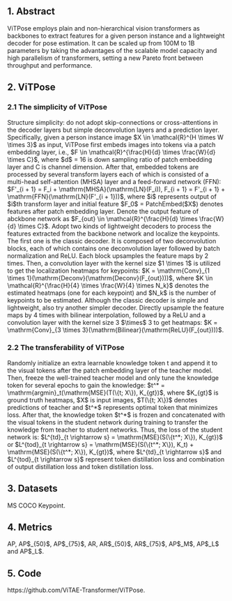 <h2>1. Abstract</h2>
ViTPose employs plain and non-hierarchical vision transformers as backbones to extract features for a given person instance and a lightweight decoder for pose estimation. It can be scaled up from 100M to 1B parameters by taking the advantages of the scalable model capacity and high parallelism of transformers, setting a new Pareto front between throughput and performance.
<h2>2. ViTPose</h2>
<h3>2.1 The simplicity of ViTPose</h3>
Structure simplicity: do not adopt skip-connections or cross-attentions in the decoder layers but simple deconvolution layers and a prediction layer. Specifically, given a person instance image $X \in \mathcal{R}^{H \times W \times 3}$ as input, ViTPose first embeds images into tokens via a patch embedding layer, i.e., $F \in \mathcal{R}^{\frac{H}{d} \times \frac{W}{d} \times C}$, where $d$ = 16 is down sampling ratio of patch embedding layer and C is channel dimension. After that, embedded tokens are processed by several transform layers each of which is consisted of a multi-head self-attention (MHSA) layer and a feed-forward network (FFN): $F'_{i + 1} = F_i + \mathrm{MHSA}(\mathrm{LN}(F_i)), F_{i + 1} = F'_{i + 1} + \mathrm{FFN}(\mathrm{LN}(F'_{i + 1}))$, where $i$ represents output of $i$th transform layer and initial feature $F_0$ = PatchEmbed($X$) denotes features after patch embedding layer. Denote the output feature of abckbone network as $F_{out} \in \mathcal{R}^{\frac{H}{d} \times \frac{W}{d} \times C}$. Adopt two kinds of lightweight decoders to process the features extracted from the backbone network and localize the keypoints. The first one is the classic decoder. It is composed of two deconvolution blocks, each of which contains one deconvolution layer followed by batch normalization and ReLU. Each block upsamples the feature maps by 2 times. Then, a convolution layer with the kernel size $1 \times 1$ is utilized to get the localization heatmaps for keypoints: $K = \mathrm{Conv}_{1 \times 1}(\mathrm{Deconv}(\mathrm{Deconv}(F_{out})))$, where $K \in \mathcal{R}^{\frac{H}{4} \times \frac{W}{4} \times N_k}$ denotes the estimated heatmaps (one for each keypoint) and $N_k$ is the number of keypoints to be estimated. Although the classic decoder is simple and lightweight, also try another simpler decoder. Directly upsample the feature maps by 4 times with bilinear interpolation, followed by a ReLU and a convolution layer with the kernel size 3 $\times$ 3 to get heatmaps: $K = \mathrm{Conv}_{3 \times 3}(\mathrm{Bilinear}(\mathrm{ReLU}(F_{out})))$. 
<h3>2.2 The transferability of ViTPose</h3>
Randomly initialize an extra learnable knowledge token t and append it to the visual tokens after the patch embedding layer of the teacher model. Then, freeze the well-trained teacher model and only tune the knowledge token for several epochs to gain the knowledge: $t^* = \mathrm{argmin}_t(\mathrm{MSE}(T(\{t; X\}), K_{gt})$, where $K_{gt}$ is ground truth heatmaps, $X$ is input images, $T(\{t; X\})$ denotes predictions of teacher and $t^*$ represents optimal token that minimizes loss. After that, the knowledge token $t^*$ is frozen and concatenated with the visual tokens in the student network during training to transfer the knowledge from teacher to student networks. Thus, the loss of the student network is: $L^{td}_{t \rightarrow s} = \mathrm{MSE}(S(\{t^*; X\}), K_{gt})$ or $L^{tod}_{t \rightarrow s} = \mathrm{MSE}(S(\{t^*; X\}), K_t) + \mathrm{MSE}(S(\{t^*; X\}), K_{gt})$, where $L^{td}_{t \rightarrow s}$ and $L^{tod}_{t \rightarrow s}$ represent token distillation loss and combination of output distillation loss and token distillation loss.
<h2>3. Datasets</h2>
MS COCO Keypoint.
<h2>4. Metrics</h2>
AP, AP$_{50}$, AP$_{75}$, AR, AR$_{50}$, AR$_{75}$, AP$_M$, AP$_L$ and AP$_L$.
<h2>5. Code</h2>
https://github.com/ViTAE-Transformer/ViTPose.